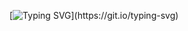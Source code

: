 [![Typing SVG](https://readme-typing-svg.demolab.com?font=Exo+2&size=24&duration=4000&pause=1000&random=false&width=435&lines=***+Welcome+to+my+humble+GITHUB+******)](https://git.io/typing-svg)

